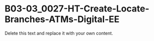 

# B03-03_0027-HT-Create-Locate-Branches-ATMs-Digital-EE

Delete this text and replace it with your own content.
